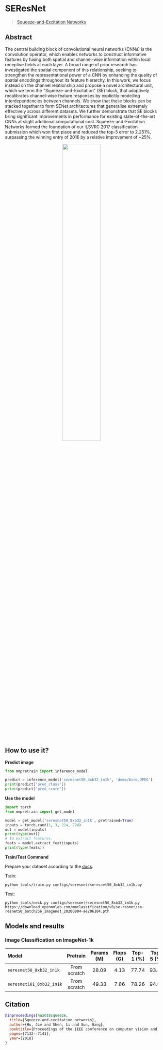 # SEResNet

> [Squeeze-and-Excitation Networks](https://openaccess.thecvf.com/content_cvpr_2018/html/Hu_Squeeze-and-Excitation_Networks_CVPR_2018_paper.html)

<!-- [ALGORITHM] -->

## Abstract

The central building block of convolutional neural networks (CNNs) is the convolution operator, which enables networks to construct informative features by fusing both spatial and channel-wise information within local receptive fields at each layer. A broad range of prior research has investigated the spatial component of this relationship, seeking to strengthen the representational power of a CNN by enhancing the quality of spatial encodings throughout its feature hierarchy. In this work, we focus instead on the channel relationship and propose a novel architectural unit, which we term the "Squeeze-and-Excitation" (SE) block, that adaptively recalibrates channel-wise feature responses by explicitly modelling interdependencies between channels. We show that these blocks can be stacked together to form SENet architectures that generalise extremely effectively across different datasets. We further demonstrate that SE blocks bring significant improvements in performance for existing state-of-the-art CNNs at slight additional computational cost. Squeeze-and-Excitation Networks formed the foundation of our ILSVRC 2017 classification submission which won first place and reduced the top-5 error to 2.251%, surpassing the winning entry of 2016 by a relative improvement of ~25%.

<div align=center>
<img src="https://user-images.githubusercontent.com/26739999/142574668-3464d087-b962-48ba-ad1d-5d6b33c3ba0b.png" width="50%"/>
</div>

## How to use it?

<!-- [TABS-BEGIN] -->

**Predict image**

```python
from mmpretrain import inference_model

predict = inference_model('seresnet50_8xb32_in1k', 'demo/bird.JPEG')
print(predict['pred_class'])
print(predict['pred_score'])
```

**Use the model**

```python
import torch
from mmpretrain import get_model

model = get_model('seresnet50_8xb32_in1k', pretrained=True)
inputs = torch.rand(1, 3, 224, 224)
out = model(inputs)
print(type(out))
# To extract features.
feats = model.extract_feat(inputs)
print(type(feats))
```

**Train/Test Command**

Prepare your dataset according to the [docs](https://mmpretrain.readthedocs.io/en/latest/user_guides/dataset_prepare.html#prepare-dataset).

Train:

```shell
python tools/train.py configs/seresnet/seresnet50_8xb32_in1k.py
```

Test:

```shell
python tools/neck.py configs/seresnet/seresnet50_8xb32_in1k.py https://download.openmmlab.com/mmclassification/v0/se-resnet/se-resnet50_batch256_imagenet_20200804-ae206104.pth
```

<!-- [TABS-END] -->

## Models and results

### Image Classification on ImageNet-1k

| Model                    |   Pretrain   | Params (M) | Flops (G) | Top-1 (%) | Top-5 (%) |               Config                |                                           Download                                           |
| :----------------------- | :----------: | :--------: | :-------: | :-------: | :-------: | :---------------------------------: | :------------------------------------------------------------------------------------------: |
| `seresnet50_8xb32_in1k`  | From scratch |   28.09    |   4.13    |   77.74   |   93.84   | [config](seresnet50_8xb32_in1k.py)  | [model](https://download.openmmlab.com/mmclassification/v0/se-resnet/se-resnet50_batch256_imagenet_20200804-ae206104.pth) \| [log](https://download.openmmlab.com/mmclassification/v0/se-resnet/se-resnet50_batch256_imagenet_20200708-657b3c36.log.json) |
| `seresnet101_8xb32_in1k` | From scratch |   49.33    |   7.86    |   78.26   |   94.07   | [config](seresnet101_8xb32_in1k.py) | [model](https://download.openmmlab.com/mmclassification/v0/se-resnet/se-resnet101_batch256_imagenet_20200804-ba5b51d4.pth) \| [log](https://download.openmmlab.com/mmclassification/v0/se-resnet/se-resnet101_batch256_imagenet_20200708-038a4d04.log.json) |

## Citation

```bibtex
@inproceedings{hu2018squeeze,
  title={Squeeze-and-excitation networks},
  author={Hu, Jie and Shen, Li and Sun, Gang},
  booktitle={Proceedings of the IEEE conference on computer vision and pattern recognition},
  pages={7132--7141},
  year={2018}
}
```
